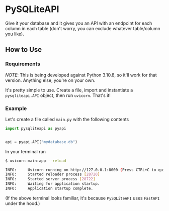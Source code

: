 # PySQLiteAPI

Give it your database and it gives you an API with an endpoint for each column in
each table (don't worry, you can exclude whatever table/column you like).

## How to Use

### Requirements

*NOTE*: This is being developed against Python 3.10.8, so it'll work for that
version. Anything else, you're on your own.


It's pretty simple to use. Create a file, import and instantiate a `pysqliteapi.API`
object, then run `uvicorn`. That's it!

### Example

Let's create a file called `main.py` with the following contents

```python
import pysqliteapi as pyapi


api = pyapi.API("mydatabase.db")
```

In your terminal run

```bash
$ uvicorn main:app --reload

INFO:     Uvicorn running on http://127.0.0.1:8000 (Press CTRL+C to quit)
INFO:     Started reloader process [28720]
INFO:     Started server process [28722]
INFO:     Waiting for application startup.
INFO:     Application startup complete.
```

(If the above terminal looks familiar, it's because `PySQLiteAPI` uses `FastAPI`
under the hood.)
